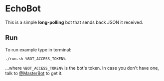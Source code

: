 # EchoBot

This is a simple **long-polling** bot that sends back JSON it received.

## Run

To run example type in terminal:

```shell
./run.sh %BOT_ACCESS_TOKEN%
```

…where `%BOT_ACCESS_TOKEN%` is the bot's token. In case you don't have one, talk to [@MasterBot](https://max.ru/MasterBot) to get it.